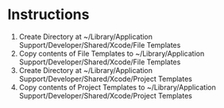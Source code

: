 # Instructions #

  1. Create Directory at ~/Library/Application Support/Developer/Shared/Xcode/File Templates
  1. Copy contents of File Templates to ~/Library/Application Support/Developer/Shared/Xcode/File Templates
  1. Create Directory at ~/Library/Application Support/Developer/Shared/Xcode/Project Templates
  1. Copy contents of Project Templates to ~/Library/Application Support/Developer/Shared/Xcode/Project Templates